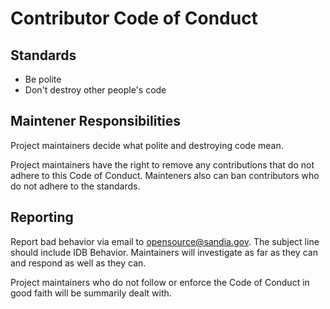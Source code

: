 # Contributor Code of Conduct


## Standards

* Be polite
* Don't destroy other people's code


## Maintener Responsibilities

Project maintainers decide what polite and destroying code
mean.

Project maintainers have the right to remove any contributions
that do not adhere to this Code of Conduct. 
Mainteners also can ban contributors who do not adhere to the standards.


## Reporting

Report bad behavior via email to opensource@sandia.gov. The subject line should
include IDB Behavior. Maintainers will investigate as far as they can and 
respond as well as they can.

Project maintainers who do not follow or enforce the Code of Conduct in good
faith will be summarily dealt with.


